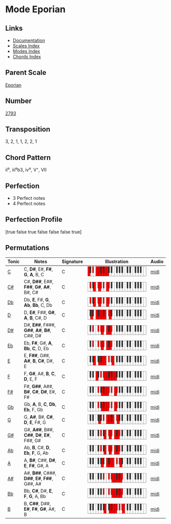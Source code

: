 # Mode Eporian

## Links

- [Documentation](README.md)
- [Scales Index](Scales.md)
- [Modes Index](Modes.md)
- [Chords Index](Chords.md)

## Parent Scale

[Eporian](ScaleEporian.md)

## Number

[2793](https://ianring.com/musictheory/scales/2793)

## Transposition

3, 2, 1, 1, 2, 2, 1

## Chord Pattern

ii⁰, iii⁰b3, iv⁰, V⁺, VII

## Perfection

- 3 Perfect notes
- 4 Perfect notes

## Perfection Profile

[true false true false false false true]

## Permutations

| Tonic | Notes | Signature | Illustration | Audio |
|-------|-------|-----------|--------------|-------|
| [C](ModeCNaturalEporian.md) | C, **D#**, E#, **F#**, **G**, **A**, B, C | C | ![CNaturalEporian](ModeCNaturalEporian.png) | [midi](https://github.com/edipermadi/music/blob/main/docs/ModeCNaturalEporian.mid?raw=true) |
| [C#](ModeCSharpEporian.md) | C#, **D##**, E##, **F##**, **G#**, **A#**, B#, C# | C | ![CSharpEporian](ModeCSharpEporian.png) | [midi](https://github.com/edipermadi/music/blob/main/docs/ModeCSharpEporian.mid?raw=true) |
| [Db](ModeDFlatEporian.md) | Db, **E**, F#, **G**, **Ab**, **Bb**, C, Db | C | ![DFlatEporian](ModeDFlatEporian.png) | [midi](https://github.com/edipermadi/music/blob/main/docs/ModeDFlatEporian.mid?raw=true) |
| [D](ModeDNaturalEporian.md) | D, **E#**, F##, **G#**, **A**, **B**, C#, D | C | ![DNaturalEporian](ModeDNaturalEporian.png) | [midi](https://github.com/edipermadi/music/blob/main/docs/ModeDNaturalEporian.mid?raw=true) |
| [D#](ModeDSharpEporian.md) | D#, **E##**, F###, **G##**, **A#**, **B#**, C##, D# | C | ![DSharpEporian](ModeDSharpEporian.png) | [midi](https://github.com/edipermadi/music/blob/main/docs/ModeDSharpEporian.mid?raw=true) |
| [Eb](ModeEFlatEporian.md) | Eb, **F#**, G#, **A**, **Bb**, **C**, D, Eb | C | ![EFlatEporian](ModeEFlatEporian.png) | [midi](https://github.com/edipermadi/music/blob/main/docs/ModeEFlatEporian.mid?raw=true) |
| [E](ModeENaturalEporian.md) | E, **F##**, G##, **A#**, **B**, **C#**, D#, E | C | ![ENaturalEporian](ModeENaturalEporian.png) | [midi](https://github.com/edipermadi/music/blob/main/docs/ModeENaturalEporian.mid?raw=true) |
| [F](ModeFNaturalEporian.md) | F, **G#**, A#, **B**, **C**, **D**, E, F | C | ![FNaturalEporian](ModeFNaturalEporian.png) | [midi](https://github.com/edipermadi/music/blob/main/docs/ModeFNaturalEporian.mid?raw=true) |
| [F#](ModeFSharpEporian.md) | F#, **G##**, A##, **B#**, **C#**, **D#**, E#, F# | C | ![FSharpEporian](ModeFSharpEporian.png) | [midi](https://github.com/edipermadi/music/blob/main/docs/ModeFSharpEporian.mid?raw=true) |
| [Gb](ModeGFlatEporian.md) | Gb, **A**, B, **C**, **Db**, **Eb**, F, Gb | C | ![GFlatEporian](ModeGFlatEporian.png) | [midi](https://github.com/edipermadi/music/blob/main/docs/ModeGFlatEporian.mid?raw=true) |
| [G](ModeGNaturalEporian.md) | G, **A#**, B#, **C#**, **D**, **E**, F#, G | C | ![GNaturalEporian](ModeGNaturalEporian.png) | [midi](https://github.com/edipermadi/music/blob/main/docs/ModeGNaturalEporian.mid?raw=true) |
| [G#](ModeGSharpEporian.md) | G#, **A##**, B##, **C##**, **D#**, **E#**, F##, G# | C | ![GSharpEporian](ModeGSharpEporian.png) | [midi](https://github.com/edipermadi/music/blob/main/docs/ModeGSharpEporian.mid?raw=true) |
| [Ab](ModeAFlatEporian.md) | Ab, **B**, C#, **D**, **Eb**, **F**, G, Ab | C | ![AFlatEporian](ModeAFlatEporian.png) | [midi](https://github.com/edipermadi/music/blob/main/docs/ModeAFlatEporian.mid?raw=true) |
| [A](ModeANaturalEporian.md) | A, **B#**, C##, **D#**, **E**, **F#**, G#, A | C | ![ANaturalEporian](ModeANaturalEporian.png) | [midi](https://github.com/edipermadi/music/blob/main/docs/ModeANaturalEporian.mid?raw=true) |
| [A#](ModeASharpEporian.md) | A#, **B##**, C###, **D##**, **E#**, **F##**, G##, A# | C | ![ASharpEporian](ModeASharpEporian.png) | [midi](https://github.com/edipermadi/music/blob/main/docs/ModeASharpEporian.mid?raw=true) |
| [Bb](ModeBFlatEporian.md) | Bb, **C#**, D#, **E**, **F**, **G**, A, Bb | C | ![BFlatEporian](ModeBFlatEporian.png) | [midi](https://github.com/edipermadi/music/blob/main/docs/ModeBFlatEporian.mid?raw=true) |
| [B](ModeBNaturalEporian.md) | B, **C##**, D##, **E#**, **F#**, **G#**, A#, B | C | ![BNaturalEporian](ModeBNaturalEporian.png) | [midi](https://github.com/edipermadi/music/blob/main/docs/ModeBNaturalEporian.mid?raw=true) |
